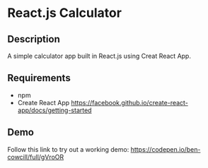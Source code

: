 
# React.js Calculator

## Description

A simple calculator app built in React.js using Creat React App. 

## Requirements

* npm
* Create React App <https://facebook.github.io/create-react-app/docs/getting-started>

## Demo

Follow this link to try out a working demo: <https://codepen.io/ben-cowcill/full/gVroOR>
